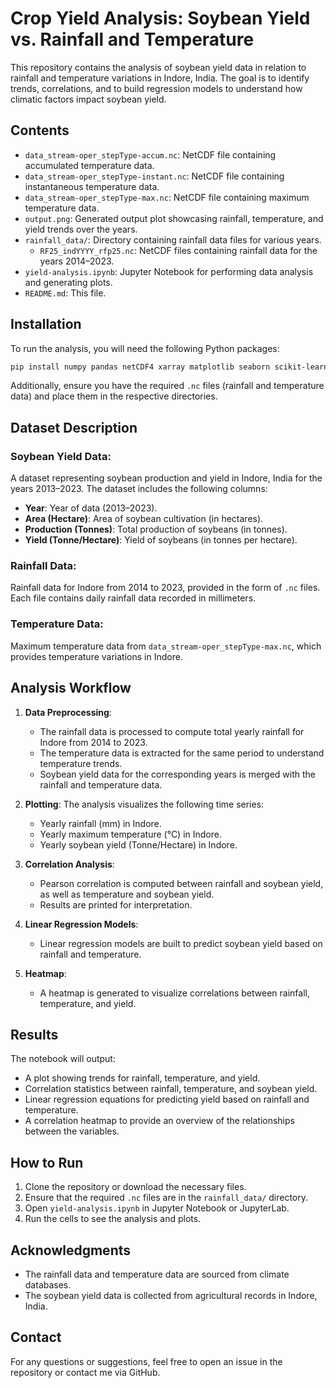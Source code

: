 # Crop Yield Analysis: Soybean Yield vs. Rainfall and Temperature

This repository contains the analysis of soybean yield data in relation to rainfall and temperature variations in Indore, India. The goal is to identify trends, correlations, and to build regression models to understand how climatic factors impact soybean yield.

## Contents

- `data_stream-oper_stepType-accum.nc`: NetCDF file containing accumulated temperature data.
- `data_stream-oper_stepType-instant.nc`: NetCDF file containing instantaneous temperature data.
- `data_stream-oper_stepType-max.nc`: NetCDF file containing maximum temperature data.
- `output.png`: Generated output plot showcasing rainfall, temperature, and yield trends over the years.
- `rainfall_data/`: Directory containing rainfall data files for various years.
  - `RF25_indYYYY_rfp25.nc`: NetCDF files containing rainfall data for the years 2014–2023.
- `yield-analysis.ipynb`: Jupyter Notebook for performing data analysis and generating plots.
- `README.md`: This file.

## Installation

To run the analysis, you will need the following Python packages:

```bash
pip install numpy pandas netCDF4 xarray matplotlib seaborn scikit-learn
```

Additionally, ensure you have the required `.nc` files (rainfall and temperature data) and place them in the respective directories.

## Dataset Description

### Soybean Yield Data:
A dataset representing soybean production and yield in Indore, India for the years 2013–2023. The dataset includes the following columns:
- **Year**: Year of data (2013–2023).
- **Area (Hectare)**: Area of soybean cultivation (in hectares).
- **Production (Tonnes)**: Total production of soybeans (in tonnes).
- **Yield (Tonne/Hectare)**: Yield of soybeans (in tonnes per hectare).

### Rainfall Data:
Rainfall data for Indore from 2014 to 2023, provided in the form of `.nc` files. Each file contains daily rainfall data recorded in millimeters.

### Temperature Data:
Maximum temperature data from `data_stream-oper_stepType-max.nc`, which provides temperature variations in Indore.

## Analysis Workflow

1. **Data Preprocessing**:
   - The rainfall data is processed to compute total yearly rainfall for Indore from 2014 to 2023.
   - The temperature data is extracted for the same period to understand temperature trends.
   - Soybean yield data for the corresponding years is merged with the rainfall and temperature data.

2. **Plotting**:
   The analysis visualizes the following time series:
   - Yearly rainfall (mm) in Indore.
   - Yearly maximum temperature (°C) in Indore.
   - Yearly soybean yield (Tonne/Hectare) in Indore.
   
3. **Correlation Analysis**:
   - Pearson correlation is computed between rainfall and soybean yield, as well as temperature and soybean yield.
   - Results are printed for interpretation.

4. **Linear Regression Models**:
   - Linear regression models are built to predict soybean yield based on rainfall and temperature.

5. **Heatmap**:
   - A heatmap is generated to visualize correlations between rainfall, temperature, and yield.

## Results

The notebook will output:
- A plot showing trends for rainfall, temperature, and yield.
- Correlation statistics between rainfall, temperature, and soybean yield.
- Linear regression equations for predicting yield based on rainfall and temperature.
- A correlation heatmap to provide an overview of the relationships between the variables.

## How to Run

1. Clone the repository or download the necessary files.
2. Ensure that the required `.nc` files are in the `rainfall_data/` directory.
3. Open `yield-analysis.ipynb` in Jupyter Notebook or JupyterLab.
4. Run the cells to see the analysis and plots.

## Acknowledgments

- The rainfall data and temperature data are sourced from climate databases.
- The soybean yield data is collected from agricultural records in Indore, India.
## Contact

For any questions or suggestions, feel free to open an issue in the repository or contact me via GitHub.
